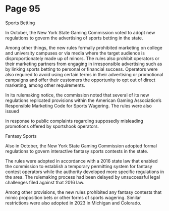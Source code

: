 # Page 95

Sports Betting

In October, the New York State Gaming Commission voted
to adopt new regulations to govern the advertising of sports
betting in the state.

Among other things, the new rules formally prohibited
marketing on college and university campuses or via
media where the target audience is disproportionately
made up of minors. The rules also prohibit operators or
their marketing partners from engaging in irresponsible
advertising such as by linking sports betting to personal
or financial success. Operators were also required to avoid
using certain terms in their advertising or promotional
campaigns and offer their customers the opportunity to
opt out of direct marketing, among other requirements.

In its rulemaking notice, the commission noted that
several of its new regulations replicated provisions within
the American Gaming Association’s Responsible Marketing
Code for Sports Wagering. The rules were also issued

in response to public complaints regarding supposedly
misleading promotions offered by sportshook operators.

Fantasy Sports

Also in October, the New York State Gaming Commission
adopted formal regulations to govern interactive fantasy
sports contests in the state.

The rules were adopted in accordance with a 2016 state
law that enabled the commission to establish a temporary
permitting system for fantasy contest operators while the
authority developed more specific regulations in the area.
The rulemaking process had been delayed by unsuccessful
legal challenges filed against that 2016 law.

Among other provisions, the new rules prohibited any
fantasy contests that mimic proposition bets or other forms
of sports wagering. Similar restrictions were also adopted
in 2023 in Michigan and Colorado.

